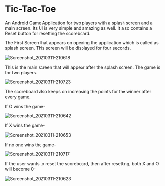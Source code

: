 # Tic-Tac-Toe
An Android Game Application for two players with a splash screen and a main screen. Its UI is very simple and amazing as well. It also contains a Reset button for resetting the scoreboard. 


The First Screen that appears on opening the application which is called as splash screen. This screen will be displayed for four seconds.

![Screenshot_20210311-210618](https://user-images.githubusercontent.com/64889275/110813188-46e0f380-82ae-11eb-9a50-e8c7718d6ee9.png)



This is the main screen that will appear after the splash screen. The game is for two players.

![Screenshot_20210311-210723](https://user-images.githubusercontent.com/64889275/110813220-4e080180-82ae-11eb-8262-fab090dcd6df.png)



The scoreboard also keeps on increasing the points for the winner after every game.

If O wins the game-

![Screenshot_20210311-210642](https://user-images.githubusercontent.com/64889275/110813252-56603c80-82ae-11eb-8772-ea47b20c3689.png)



If X wins the game-

![Screenshot_20210311-210653](https://user-images.githubusercontent.com/64889275/110813290-60823b00-82ae-11eb-92a3-089efcaf572e.png)



If no one wins the game-

![Screenshot_20210311-210717](https://user-images.githubusercontent.com/64889275/110813329-69730c80-82ae-11eb-9065-bda951297826.png)



If the user wants to reset the scoreboard, then after resetting, both X and O will become 0-

![Screenshot_20210311-210623](https://user-images.githubusercontent.com/64889275/110813353-6f68ed80-82ae-11eb-82fa-442a79b74d5b.png)

